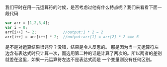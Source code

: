我们平时在用一元运算符的时候，是否考虑过他有什么特点呢？我们来看看下面一段代码
```js
var arr = [1,2,3,4];
var i = 0;
arr[i++] *= 2;            //output:1 * 2 = 2
arr[i++] = arr[i++] * 2;  //output:arr[1] = arr[2] * 2 ==> 6
```
是不是对运算结果很诧异？没错，结果是令人反思的。
那是因为当一元运算符左边含有表达式时只计算一次，而选用第二种的话是计算了两次的。所以两者的差别就差在这里，如果一元运算符左边不是表达式而是
一个变量则没有任何区别。
